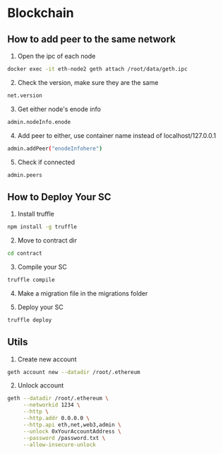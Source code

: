 # Blockchain

## How to add peer to the same network
1. Open the ipc of each node
```sh
docker exec -it eth-node2 geth attach /root/data/geth.ipc
```

2. Check the version, make sure they are the same
```sh
net.version
```

3. Get either node's enode info
```sh
admin.nodeInfo.enode
```

4. Add peer to either, use container name instead of localhost/127.0.0.1
```sh
admin.addPeer("enodeInfohere")
```

5. Check if connected
```sh
admin.peers
```

## How to Deploy Your SC
1. Install truffle
```sh
npm install -g truffle
```

2. Move to contract dir
```sh
cd contract
```

3. Compile your SC
```sh
truffle compile
```

4. Make a migration file in the migrations folder

5. Deploy your SC
```sh
truffle deploy
```

## Utils
1. Create new account
```sh
geth account new --datadir /root/.ethereum
```

2. Unlock account
```sh
geth --datadir /root/.ethereum \
     --networkid 1234 \
     --http \
     --http.addr 0.0.0.0 \
     --http.api eth,net,web3,admin \
     --unlock 0xYourAccountAddress \
     --password /password.txt \
     --allow-insecure-unlock
```
